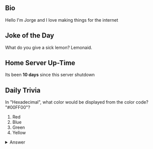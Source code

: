 ## Bio

Hello I'm Jorge and I love making things for the internet

## Joke of the Day

What do you give a sick lemon? Lemonaid.

## Home Server Up-Time

Its been **10 days** since this server shutdown


## Daily Trivia

In &quot;Hexadecimal&quot;, what color would be displayed from the color code? &quot;#00FF00&quot;?
 1. Red
 2. Blue
 3. Green
 4. Yellow

<details>
  <summary>Answer</summary>
  Green
</details>
